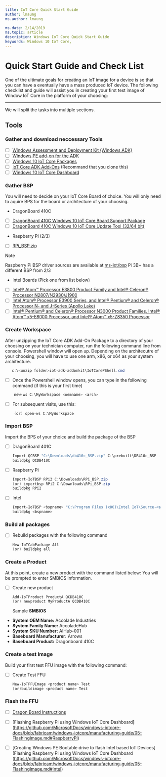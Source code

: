 ```yaml
---
title: IoT Core Quick Start Guide
author: lmaung
ms.author: lmaung

ms.date: 2/14/2019 
ms.topic: article 
description: Windows IoT Core Quick Start Guide
keywords: Windows 10 IoT Core, 
---
```


# Quick Start Guide and Check List

One of the ultimate goals for creating an IoT image for a device is so that you can have a eventually have a mass produced IoT device. 
The following checklist and guide will assist you in creating your first test image of Window IoT Core in the platform of your choosing:

---
We will split the tasks into multiple sections.

## Tools
### Gather and download neccessary Tools
- [ ] [Windows Assessment and Deployment Kit (Windows ADK)](https://docs.microsoft.com/windows-hardware/get-started/adk-install#winADK) 
- [ ] [Windows PE add-on for the ADK](https://docs.microsoft.com/windows-hardware/get-started/adk-install#winADK)
- [ ] [Windows 10 IoT Core Packages](https://www.microsoft.com/en-us/software-download/windows10iotcore) 
- [ ] [IoT Core ADK Add-Ons](https://github.com/ms-iot/iot-adk-addonkit/) (Recommand that you clone this)
- [ ] [Windows 10 IoT Core Dashboard](http://go.microsoft.com/fwlink/p/?LinkId=708576)

### Gather BSP
 You will need to decide on your IoT Core Board of choice. You will only need to aquire BPS for the board or architecture of your choosing. 
 * DragonBoard 410C
- [ ] [DragonBoard 410C Windows 10 IoT Core Board Support Package](https://developer.qualcomm.com/hardware/dragonboard-410c/software) 
- [ ] [DragonBoard 410C Windows 10 IoT Core Update Tool (32/64 bit)](https://developer.qualcomm.com/hardware/dragonboard-410c/software) 
 * Raspberry Pi (2/3)
- [ ] [RPi_BSP.zip](https://github.com/ms-iot/iot-adk-addonkit/releases/download/17134_v5.3/RPi_BSP.zip)
> [!NOTE]
> Raspberry Pi BSP driver sources are available at [ms-iot/bsp](https://github.com/ms-iot/bsp)
> Pi 3B+ has a different BSP from 2/3
 * Intel Boards (Pick one from list below)
- [ ] [Intel® Atom™ Processor E3800 Product Family and Intel® Celeron® Processor N2807/N2930/J1900](https://downloadcenter.intel.com/download/25618)
- [ ] [Intel Atom® Processor E3900 Series, and Intel® Pentium® and Celeron® Processor N- and J-Series (Apollo Lake)](https://downloadcenter.intel.com/download/25618)
- [ ] [Intel® Pentium® and Celeron® Processor N3000 Product Families, Intel® Atom™ x5-E8000 Processor, and Intel® Atom™ x5-Z8350 Processor](https://www.intel.com/content/www/us/en/embedded/products/braswell/software-and-drivers.html)

### Create Workspace
 After unzipping the IoT Core ADK Add-On Package to a directory of your choosing on your technician computer, run the following command line from console. Powershell window will open up. Depending on the architecutre of your choosing, you will have to use one arm, x86, or x64 as your system architecture.
 
 ``` powershell
    c:\<unzip folder>iot-adk-addonkit\IoTCorePShell.cmd
 ```
 
 - [ ] Once the Powershell window opens, you can type in the following command (if this is your first time)
    
``` powershell
    new-ws C:\MyWorkspace <oemname> <arch>
```

 - [ ] For subsequent visits, use this:
  
``` powershell
    (or) open-ws C:\MyWorkspace
```
### Import BSP
 Import the BPS of your choice and build the package of the BSP
 - [ ] DragonBoard 401C
 
    ``` powershell
    Import-QCBSP "C:\Downloads\db410c_BSP.zip" C:\prebuilt\DB410c_BSP -ImportBSP
    buildpkg QCDB410C
    ```
    
- [ ] Raspberry Pi


    ``` powershell
    Import-IoTBSP RPi2 C:\Downloads\RPi_BSP.zip
    (or) importbsp RPi2 C:\Downloads\RPi_BSP.zip
    buildpkg RPi2
    ```

- [ ] Intel

    ``` powershell
    Import-IoTBSP <bspname> "C:\Program Files (x86)\Intel IoT\Source-<arch>"
    buildpkg <bspname>
    ```

### Build all packages
- [ ] Rebuild packages with the following command
 
    ``` powershell
    New-IoTCabPackage All
    (or) buildpkg all 
    ```
### Create a Product
At this point, create a new product with the command listed below: You will be prompted to enter SMBIOS information.
- [ ] Create new product
 
    ``` powershell
    Add-IoTProduct ProductA QCDB410C
    (or) newproduct MyProductA QCDB410C
    ```
    Sample **SMBIOS**
* **System OEM Name:** Accolade Industries
* **System Family Name:** AccoladeHub
* **System SKU Number:** AIHub-001
* **Baseboard Manufacturer:** Arrows
* **Baseboard Product:** Dragonboard 410C

### Create a test Image
Build your first test FFU image with the following command:
- [ ] Create Test FFU
 
    ``` powershell
    New-IoTFFUImage <product name> Test
    (or)buildimage <product name> Test 
    ```
 
 ### Flash the FFU
 - [ ] [Dragon Board Instructions](https://github.com/MicrosoftDocs/windows-iotcore-docs/blob/fabricam/windows-iotcore/manufacturing-guide/05-FlashingImage.md#DragonBoard)
 
 - [ ] [Flashing Raspberry Pi using Windows IoT Core Dashboard] (https://github.com/MicrosoftDocs/windows-iotcore-docs/blob/fabricam/windows-iotcore/manufacturing-guide/05-FlashingImage.md#RaspberryPi)
 
 - [ ] [Creating Windows PE Bootable drive to flash Intel based IoT Devices] (Flashing Raspberry Pi using Windows IoT Core Dashboard (https://github.com/MicrosoftDocs/windows-iotcore-docs/blob/fabricam/windows-iotcore/manufacturing-guide/05-FlashingImage.md#Intel)
